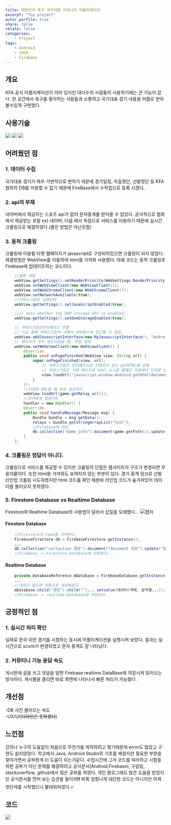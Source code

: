 ```yaml
---
title: 대한민국 축구 국가대표 커뮤니티 어플리케이션
excerpt: "Toy project"
autor_porfile: true
share: false
relate: false
categories:
    - Project
tags:
    - Android
    - JAVA
    - Firebase
---
```


## 개요
KFA 공식 어플리케이션이 이미 있지만 대다수의 사람들이 사용하기에는 큰 기능이 없다. 한 공간에서 축구를 좋아하는 사람들과 소통하고 국가대표 경기 내용을 어플로 받아볼수있게 구현했다.


## 사용기술
<div>
<img src="https://img.shields.io/badge/Android-3DDC84?style=flat-square&logo=Android&logoColor=white"/>
<img src="https://img.shields.io/badge/Java-007396?style=flat-square&logo=java&logoColor=white"/>
<img src="https://img.shields.io/badge/Firebase-FFCA28?style=flat-square&logo=firebase&logoColor=white"/>
</div>

## 어려웠던 점
### 1. 데이터 수집
국가대표 경기가 매우 가변적으로 변하기 때문에 경기일정, 차출명단, 선발명단 등 KFA 협회의 DB를 이용할 수 없기 때문에 FireBase에서 수작업으로 등록 시켰다.
### 2. api의 부재
네이버에서 제공하는 스포츠 api가 없어 문자중계를 받아올 수 없었다. 공식적으로 협회에서 제공받는 포털 ex) 네이버, 다음 에서 독점으로 서비스를 이용하기 때문에 실시간 크롤링으로 해결하였다.(좋은 방법은 아닌듯함)
### 3. 동적 크롤링
크롤링에 이용될 타켓 웹페이지가 javascript로 구성되어있으면 크롤링이 되지 않았다. 해결방법은 WebView를 이용하여 html를 가져와 사용했다. 아래 코드는 동적 크롤링후 Firebase에 업데이트하는 코드이다.

~~~java
    //웹뷰 세팅
    webView.getSettings().setRenderPriority(WebSettings.RenderPriority.HIGH);
    webView.setWebViewClient(new WebViewClient());
    webView.setWebChromeClient(new WebChromeClient());
    webView.setNetworkAvailable(true);
    //자바스크립트 실행상태
    webView.getSettings().setJavaScriptEnabled(true);

    //// Sets whether the DOM storage API is enabled.
    webView.getSettings().setDomStorageEnabled(true);

    // 자바스크립트인터페이스 연결
    // 이걸 통해 자바스크립트 내에서 자바함수에 접근할 수 있음.
    webView.addJavascriptInterface(new MyJavascriptInterface(), "Android");
    // 페이지가 모두 로드되었을 때, 작업 정의
    webView.setWebViewClient(new WebViewClient() {
        @Override
        public void onPageFinished(WebView view, String url) {
            super.onPageFinished(view, url);
                // 자바스크립트 인터페이스로 연결되어 있는 getHTML를 실행
                // 자바스크립트 기본 메소드로 html 소스를 통째로 지정해서 인자로 넘김
                view.loadUrl("javascript:window.Android.getHtml(document.getElementsByTagName('body')[0].innerHTML);");
            }
        });
        //지정한 URL을 웹 뷰로 접근하기
        webView.loadUrl(game.getRelay_url());
        //문자중계 업데이트
        handler = new Handler() {
        @Override
        public void handleMessage(Message msg) {
            Bundle bundle = msg.getData();
            relays = bundle.getStringArrayList("test");
            //Firebase에 저장
            db.collection("Game_info").document(game.getPath()).update("relay", relays);
        }
    };
~~~
### 4. 크롤링은 정답이 아니다.
크롤링으로 서비스를 제공할 수 있지만 크롤링의 단점은 웹사이트의 구조가 변경되면 무용지물이다. 또한 html을 가져와도 보여지지 않는 부분이 있다. 경기 중계 링크로 선발 라인업 크롤링 시도하였지만 html 코드를 확인 해본바 라인업 코드가 숨겨져있어 데이터를 불러오지 못하였다.

### 5. Firestore Database vs Realtime Database
Firestore와 Realtime Database의 사용법이 달라서 삽질을 오래했다...
![캡처](https://user-images.githubusercontent.com/77061558/140017276-249442f8-817d-4a13-82af-966d4a93a102.PNG)
#### Firestore Database
~~~java
    //Firestore의 root를 가져온다.
    FirebaseFirestore db = FirebaseFirestore.getInstance();
    ...
    db.collection("collection 경로").document("document 경로").update("필드",데이터(객체, 문자열...));
    //Firebase -> Firestore Database에 저장된다.
~~~
#### Realtime Database
~~~java
    private DatabaseReference mDatabase = FirebaseDatabase.getInstance().getReference();
    ...
    //경로가 없으면 자동으로 생성해준다.
    mDatabase.child("경로").child("")... setvalue(데이터(객체, 문자열...));
    //Firebase -> realtime Database에 저장된다.
~~~
## 긍정적인 점
### 1. 실시간 처리 확인
실제로 한국 이란 경기를 시청하는 동시에 어플리케이션을 실행시켜 보았다. 결과는 실시간으로 score가 변경되었고 문자 중계도 잘 나타났다.
### 2. 커뮤티니 기능 응답 속도
게시판에 글을 쓰고 댓글을 달면 Firebase realtime DataBase에 저장시켜 읽어오는 방식이다. 게시물을 올리면 바로 화면에 나타나서 빠른 처리가 가능했다.

## 개선점
-DB 사진 불러오는 속도<br> 
-UX/UI(~~디자인은 못하겠다~~)

## 느낀점
강의나 누구의 도움없이 처음으로 무언가를 제작하려고 했기때문에 error도 많았고 구현도 쉽지않았다. 학교에서 Java, Android Studio의 기초를 배웠지만 필요한 부분을 찾아가면서 공부한게 더 도움이 되는거같다. 수업시간에 그저 코드를 따라하고 시험을 위한 공부가 아닌 문제를 해결하려고 공식문서(Android,Firebase), 구글링, stackoverflow, github에서 많은 공부를 하였다. 개인 블로그에도 많은 도움을 받았지만 공식문서를 먼저 보는 습관을 들이자❗❗ 비록 엄청나게 대단한 코드는 아니지만 이제 첫단계를 시작했으니 불태워야겠다.🔥

## 코드
<a href="https://github.com/rkdejr2321/Project/tree/master/KFA"><img src="https://img.shields.io/badge/github-181717?style=flat-square&logo=github&logoColor=white"/></a>